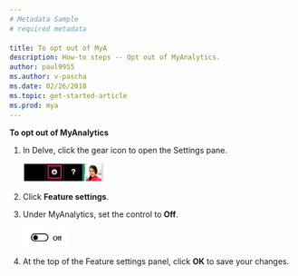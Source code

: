 ```yaml
---
# Metadata Sample
# required metadata

title: To opt out of MyA
description: How-to steps -- Opt out of MyAnalytics. 
author: paul9955
ms.author: v-pascha
ms.date: 02/26/2018
ms.topic: get-started-article
ms.prod: mya
---
```


**To opt out of MyAnalytics**

1. In Delve, click the gear icon to open the Settings pane.

    <img src="../../Images/Gear-icon-Delve.png" alt="Delve settings">
     
2. Click **Feature settings**.
3. Under MyAnalytics, set the control to **Off**.

    <img src="../../Images/Slider-off.png" alt="Slider in off position">
  
4. At the top of the Feature settings panel, click **OK** to save your changes. 